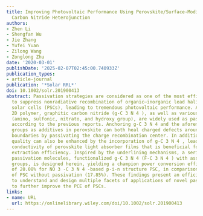 ```yaml
---
title: Improving Photovoltaic Performance Using Perovskite/Surface‐Modified Graphitic
  Carbon Nitride Heterojunction
authors:
- Zhen Li
- Shengfan Wu
- Jie Zhang
- Yufei Yuan
- Zilong Wang
- Zonglong Zhu
date: '2020-03-01'
publishDate: '2025-02-07T02:45:00.740933Z'
publication_types:
- article-journal
publication: '*Solar RRL*'
doi: 10.1002/solr.201900413
abstract: Passivation strategies are considered as one of the most efficient methods
  to suppress nonradiative recombination of organic–inorganic lead halide perovskite
  solar cells (PSCs), leading to tremendous photovoltaic performance. An innovative
  2D polymer, graphitic carbon nitride (g‐C 3 N 4 ), as well as various organic groups
  (amino, sulfonic, nitrato, and hydroxy group), are widely used as passivation agents,
  according to the previous reports. Anchoring g‐C 3 N 4 and the aforementioned organic
  groups as additives in perovskite can both heal charged defects around the grain
  boundaries by passivating the charge recombination center. In addition, the crystalline
  quality can also be enhanced by the incorporation of g‐C 3 N 4 , leading to improved
  conductivity of perovskite light absorber films that is beneficial for benign charge
  extraction efficiency. Inspired by the underlining mechanisms, a series of novel
  passivation molecules, functionalized g‐C 3 N 4 (F‐C 3 N 4 ) with assorted organic
  groups, is designed herein, yielding a champion power conversion efficiency (PCE)
  of 20.08% for NO 3 ‐C 3 N 4 ‐based p‐i‐n structure PSC, in comparison with that
  of PSC without passivation (17.85%). These findings present an efficient strategy
  to understand and design multiple facets of applications of novel passivation molecules
  to further improve the PCE of PSCs.
links:
- name: URL
  url: https://onlinelibrary.wiley.com/doi/10.1002/solr.201900413
---
```

